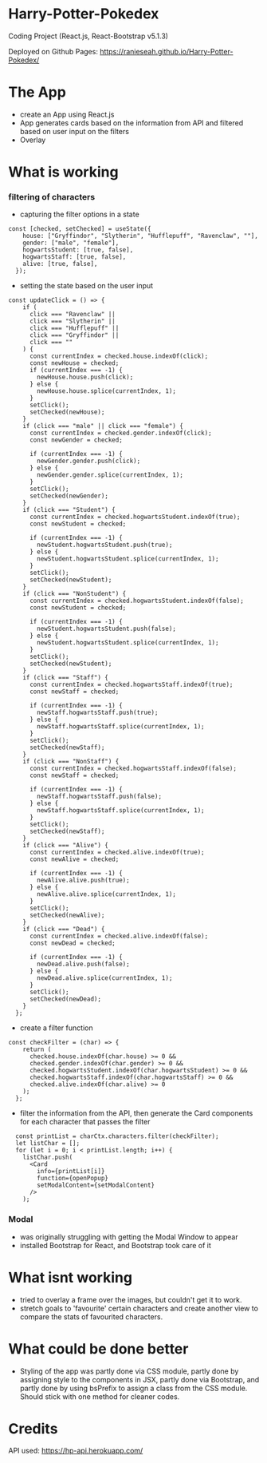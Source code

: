 # Harry-Potter-Pokedex
Coding Project (React.js, React-Bootstrap v5.1.3)

Deployed on Github Pages: https://ranieseah.github.io/Harry-Potter-Pokedex/

# The App
- create an App using React.js
- App generates cards based on the information from API and filtered based on user input on the filters
- Overlay

# What is working
### filtering of characters
- capturing the filter options in a state
```
const [checked, setChecked] = useState({
    house: ["Gryffindor", "Slytherin", "Hufflepuff", "Ravenclaw", ""],
    gender: ["male", "female"],
    hogwartsStudent: [true, false],
    hogwartsStaff: [true, false],
    alive: [true, false],
  });
```
- setting the state based on the user input
```
const updateClick = () => {
    if (
      click === "Ravenclaw" ||
      click === "Slytherin" ||
      click === "Hufflepuff" ||
      click === "Gryffindor" ||
      click === ""
    ) {
      const currentIndex = checked.house.indexOf(click);
      const newHouse = checked;
      if (currentIndex === -1) {
        newHouse.house.push(click);
      } else {
        newHouse.house.splice(currentIndex, 1);
      }
      setClick();
      setChecked(newHouse);
    }
    if (click === "male" || click === "female") {
      const currentIndex = checked.gender.indexOf(click);
      const newGender = checked;

      if (currentIndex === -1) {
        newGender.gender.push(click);
      } else {
        newGender.gender.splice(currentIndex, 1);
      }
      setClick();
      setChecked(newGender);
    }
    if (click === "Student") {
      const currentIndex = checked.hogwartsStudent.indexOf(true);
      const newStudent = checked;

      if (currentIndex === -1) {
        newStudent.hogwartsStudent.push(true);
      } else {
        newStudent.hogwartsStudent.splice(currentIndex, 1);
      }
      setClick();
      setChecked(newStudent);
    }
    if (click === "NonStudent") {
      const currentIndex = checked.hogwartsStudent.indexOf(false);
      const newStudent = checked;

      if (currentIndex === -1) {
        newStudent.hogwartsStudent.push(false);
      } else {
        newStudent.hogwartsStudent.splice(currentIndex, 1);
      }
      setClick();
      setChecked(newStudent);
    }
    if (click === "Staff") {
      const currentIndex = checked.hogwartsStaff.indexOf(true);
      const newStaff = checked;

      if (currentIndex === -1) {
        newStaff.hogwartsStaff.push(true);
      } else {
        newStaff.hogwartsStaff.splice(currentIndex, 1);
      }
      setClick();
      setChecked(newStaff);
    }
    if (click === "NonStaff") {
      const currentIndex = checked.hogwartsStaff.indexOf(false);
      const newStaff = checked;

      if (currentIndex === -1) {
        newStaff.hogwartsStaff.push(false);
      } else {
        newStaff.hogwartsStaff.splice(currentIndex, 1);
      }
      setClick();
      setChecked(newStaff);
    }
    if (click === "Alive") {
      const currentIndex = checked.alive.indexOf(true);
      const newAlive = checked;

      if (currentIndex === -1) {
        newAlive.alive.push(true);
      } else {
        newAlive.alive.splice(currentIndex, 1);
      }
      setClick();
      setChecked(newAlive);
    }
    if (click === "Dead") {
      const currentIndex = checked.alive.indexOf(false);
      const newDead = checked;

      if (currentIndex === -1) {
        newDead.alive.push(false);
      } else {
        newDead.alive.splice(currentIndex, 1);
      }
      setClick();
      setChecked(newDead);
    }
  };
 ```
 - create a filter function
```
const checkFilter = (char) => {
    return (
      checked.house.indexOf(char.house) >= 0 &&
      checked.gender.indexOf(char.gender) >= 0 &&
      checked.hogwartsStudent.indexOf(char.hogwartsStudent) >= 0 &&
      checked.hogwartsStaff.indexOf(char.hogwartsStaff) >= 0 &&
      checked.alive.indexOf(char.alive) >= 0
    );
  };
  ```
  - filter the information from the API, then generate the Card components for each character that passes the filter
```
  const printList = charCtx.characters.filter(checkFilter);
  let listChar = [];
  for (let i = 0; i < printList.length; i++) {
    listChar.push(
      <Card
        info={printList[i]}
        function={openPopup}
        setModalContent={setModalContent}
      />
    );
  ```
### Modal
- was originally struggling with getting the Modal Window to appear
- installed Bootstrap for React, and Bootstrap took care of it

# What isnt working
- tried to overlay a frame over the images, but couldn't get it to work.
- stretch goals to 'favourite' certain characters and create another view to compare the stats of favourited characters.

# What could be done better
- Styling of the app was partly done via CSS module, partly done by assigning style to the components in JSX, partly done via Bootstrap, and partly done by using bsPrefix to assign a class from the CSS module. Should stick with one method for cleaner codes.

# Credits
API used: https://hp-api.herokuapp.com/
